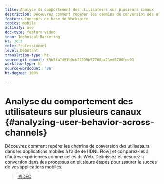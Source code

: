 ```yaml
---
title: Analyse du comportement des utilisateurs sur plusieurs canaux
description: Découvrez comment repérer les chemins de conversion des utilisateurs dans les applications mobiles à l’aide de Flow, et comparez-les à d’autres expériences comme celles du Web. Définissez et mesurez la conversion dans des processus en plusieurs étapes pour assurer le succès de vos applications mobiles.
feature: Concepts de base de Workspace
topics: mobile
activity: use
doc-type: feature video
team: Technical Marketing
kt: 3053
role: Professionnel
level: Débutant
translation-type: ht
source-git-commit: f3b3fa7d91b0cb21005b57768ca23ed6700fcc03
workflow-type: ht
source-wordcount: '86'
ht-degree: 100%

---
```



# Analyse du comportement des utilisateurs sur plusieurs canaux {#analyzing-user-behavior-across-channels}

Découvrez comment repérer les chemins de conversion des utilisateurs dans les applications mobiles à l’aide de [!DNL Flow] et comparez-les à d’autres expériences comme celles du Web. Définissez et mesurez la conversion dans des processus en plusieurs étapes pour assurer le succès de vos applications mobiles.

>[!VIDEO](https://video.tv.adobe.com/v/27824/?quality=12)
